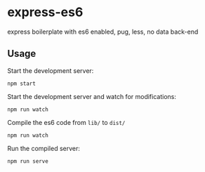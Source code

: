 # express-es6
express boilerplate with es6 enabled, pug, less, no data back-end

## Usage

Start the development server:
```
npm start
```

Start the development server and watch for modifications:
```
npm run watch
```

Compile the es6 code from `lib/` to `dist/`
```
npm run watch
```

Run the compiled server:
```
npm run serve
```
